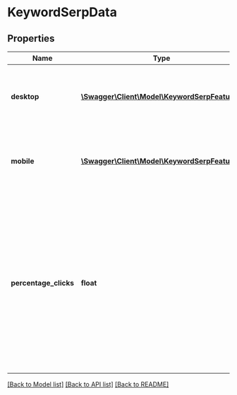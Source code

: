 # KeywordSerpData

## Properties
Name | Type | Description | Notes
------------ | ------------- | ------------- | -------------
**desktop** | [**\Swagger\Client\Model\KeywordSerpFeature[]**](KeywordSerpFeature.md) | Parent field containing the SERP features data for desktop devices. | [optional] 
**mobile** | [**\Swagger\Client\Model\KeywordSerpFeature[]**](KeywordSerpFeature.md) | Parent field containing the SERP features data for mobile devices. | [optional] 
**percentage_clicks** | **float** | The percentage of searches that end up clicking on organic results, after discounting the searches satisfied by SERP features. Blended metric between desktop and mobile searches. | [optional] 

[[Back to Model list]](../../README.md#documentation-for-models) [[Back to API list]](../../README.md#documentation-for-api-endpoints) [[Back to README]](../../README.md)

